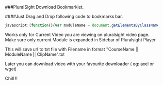 ###PluralSight Download Bookmarklet.

####Just Drag and Drop following code to bookmarks bar.



```javascript
javascript:(function(){var moduleName = document.getElementsByClassName("selected watched")[0].parentElement.parentElement.getElementsByTagName("h2")[0].innerText;var clipName = document.getElementsByClassName("selected watched")[0].getElementsByTagName("h3")[0].innerText;var link = document.createElement('a');link.download = document.title + "_" + moduleName + "_" + clipName;fileContents = document.getElementsByTagName('video')[0].src;link.href = 'data:,' + fileContents;link.click();})();
```
Works only for Current Video you are viewing on pluralsight video page. Make sure only current Module is expanded in Sidebar of Pluralsight Player.

This will save url to txt file with Filename in format "CourseName || ModuleName || ClipName".txt

Later you can download video with your favourite downloader ( eg: axel or wget)

Chill !!
